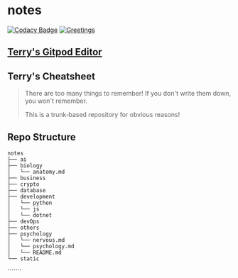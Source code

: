 # notes

[![Codacy Badge](https://app.codacy.com/project/badge/Grade/03049fab007a4e098dc046095b4f5928)](https://www.codacy.com/gh/retry51776/notes/dashboard?utm_source=github.com&amp;utm_medium=referral&amp;utm_content=retry51776/notes&amp;utm_campaign=Badge_Grade)
[![Greetings](https://github.com/retry51776/notes/actions/workflows/greetings.yml/badge.svg)](https://github.com/retry51776/notes/actions/workflows/greetings.yml)

## [Terry's Gitpod Editor](https://moccasin-llama-svcx7ihw.ws-us18.gitpod.io/)

## Terry's Cheatsheet

> There are too many things to remember! If you don't write them down, you won't remember.  
>
> This is a trunk‑based repository for obvious reasons!

## Repo Structure

```
notes
├── ai
├── biology
│   └── anatomy.md
├── business
├── crypto
├── database
├── development
│   └── python
│   └── js
│   └── dotnet
├── devOps
├── others
├── psychology
│   └── nervous.md
│   └── psychology.md
│   └── README.md
└── static
```
```​​````